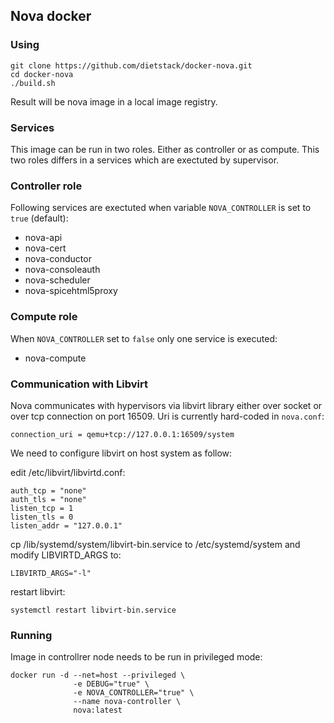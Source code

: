 ## Nova docker

### Using

```
git clone https://github.com/dietstack/docker-nova.git
cd docker-nova
./build.sh
```
Result will be nova image in a local image registry.

### Services
This image can be run in two roles. Either as controller or as compute. This two roles differs in a services which are exectuted by supervisor.

### Controller role
Following services are exectuted when variable `NOVA_CONTROLLER` is set to `true` (default):

  * nova-api
  * nova-cert
  * nova-conductor
  * nova-consoleauth
  * nova-scheduler
  * nova-spicehtml5proxy

### Compute role
When `NOVA_CONTROLLER` set to `false` only one service is executed:

  * nova-compute

### Communication with Libvirt

Nova communicates with hypervisors via libvirt library either over socket or over tcp connection on port 16509. Uri is currently hard-coded in `nova.conf`:
```
connection_uri = qemu+tcp://127.0.0.1:16509/system
```

We need to configure libvirt on host system as follow:

edit /etc/libvirt/libvirtd.conf:

```
auth_tcp = "none"
auth_tls = "none"
listen_tcp = 1
listen_tls = 0
listen_addr = "127.0.0.1"
```

cp /lib/systemd/system/libvirt-bin.service to /etc/systemd/system and modify LIBVIRTD_ARGS to:
```
LIBVIRTD_ARGS="-l"
```

restart libvirt:

```
systemctl restart libvirt-bin.service
```

### Running

Image in controllrer node needs to be run in privileged mode:

```
docker run -d --net=host --privileged \
              -e DEBUG="true" \
              -e NOVA_CONTROLLER="true" \
              --name nova-controller \
              nova:latest
```


